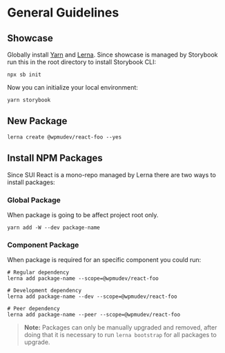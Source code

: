 # General Guidelines

## Showcase

Globally install [Yarn](https://yarnpkg.com/getting-started/install) and [Lerna](https://lerna.js.org/). Since showcase is managed by Storybook run this in the root directory to install Storybook CLI:

```
npx sb init
```

Now you can initialize your local environment:

```
yarn storybook
```

## New Package

```
lerna create @wpmudev/react-foo --yes
```

## Install NPM Packages

Since SUI React is a mono-repo managed by Lerna there are two ways to install packages:

### Global Package

When package is going to be affect project root only.

```
yarn add -W --dev package-name
```

### Component Package

When package is required for an specific component you could run:

```
# Regular dependency
lerna add package-name --scope=@wpmudev/react-foo

# Development dependency
lerna add package-name --dev --scope=@wpmudev/react-foo

# Peer dependency
lerna add package-name --peer --scope=@wpmudev/react-foo
```

>**Note:** Packages can only be manually upgraded and removed, after doing that it is necessary to run `lerna bootstrap` for all packages to upgrade.